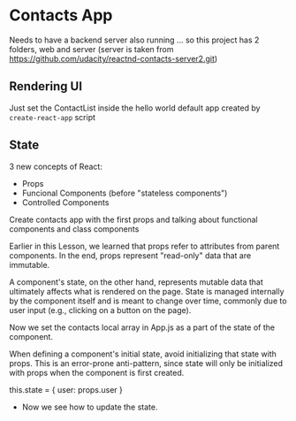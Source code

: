 # Contacts App

Needs to have a backend server also running ... so this project has 2 folders, web and server (server is taken from https://github.com/udacity/reactnd-contacts-server2.git)

## Rendering UI

Just set the ContactList inside the hello world default app created by `create-react-app` script

## State

3 new concepts of React:

- Props
- Funcional Components (before "stateless components")
- Controlled Components

Create contacts app with the first props and talking about functional components and class components

Earlier in this Lesson, we learned that props refer to attributes from parent components. In the end, props represent "read-only" data that are immutable.

A component's state, on the other hand, represents mutable data that ultimately affects what is rendered on the page. State is managed internally by the component itself and is meant to change over time, commonly due to user input (e.g., clicking on a button on the page).

Now we set the contacts local array in App.js as a part of the state of the component.

When defining a component's initial state, avoid initializing that state with props. This is an error-prone anti-pattern, since state will only be initialized with props when the component is first created.

this.state = {
user: props.user
}

- Now we see how to update the state.
